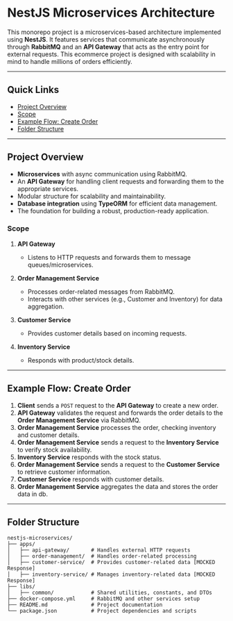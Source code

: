 # NestJS Microservices Architecture

This monorepo project is a microservices-based architecture implemented using **NestJS**. It features services that communicate asynchronously through **RabbitMQ** and an **API Gateway** that acts as the entry point for external requests. This ecommerce project is designed with scalability in mind to handle millions of orders efficiently.

---

## Quick Links

- [Project Overview](#project-overview)
- [Scope](#scope)
- [Example Flow: Create Order](#example-flow-create-order)
- [Folder Structure](#folder-structure)

---

## Project Overview

- **Microservices** with async communication using RabbitMQ.
- An **API Gateway** for handling client requests and forwarding them to the appropriate services.
- Modular structure for scalability and maintainability.
- **Database integration** using **TypeORM** for efficient data management.
- The foundation for building a robust, production-ready application.

### Scope

1. **API Gateway**

   - Listens to HTTP requests and forwards them to message queues/microservices.

2. **Order Management Service**

   - Processes order-related messages from RabbitMQ.
   - Interacts with other services (e.g., Customer and Inventory) for data aggregation.

3. **Customer Service**

   - Provides customer details based on incoming requests.

4. **Inventory Service**
   - Responds with product/stock details.

---

## Example Flow: Create Order

1. **Client** sends a `POST` request to the **API Gateway** to create a new order.
2. **API Gateway** validates the request and forwards the order details to the **Order Management Service** via RabbitMQ.
3. **Order Management Service** processes the order, checking inventory and customer details.
4. **Order Management Service** sends a request to the **Inventory Service** to verify stock availability.
5. **Inventory Service** responds with the stock status.
6. **Order Management Service** sends a request to the **Customer Service** to retrieve customer information.
7. **Customer Service** responds with customer details.
8. **Order Management Service** aggregates the data and stores the order data in db.

---

## Folder Structure

```plaintext
nestjs-microservices/
├── apps/
│   ├── api-gateway/       # Handles external HTTP requests
│   ├── order-management/  # Handles order-related processing
│   ├── customer-service/  # Provides customer-related data [MOCKED Response]
│   ├── inventory-service/ # Manages inventory-related data [MOCKED Response]
├── libs/
│   ├── common/            # Shared utilities, constants, and DTOs
├── docker-compose.yml     # RabbitMQ and other services setup
├── README.md              # Project documentation
└── package.json           # Project dependencies and scripts
```

